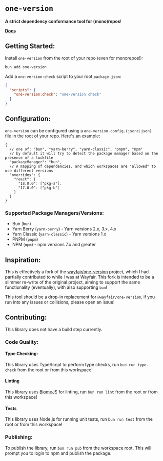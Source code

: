 # `one-version`

**A strict dependency conformance tool for (mono)repos!**

**[Docs](https://one-version.vercel.app/)**

## Getting Started:

Install `one-version` from the root of your repo (even for monorepos!):

```bash
bun add one-version
```

Add a `one-version:check` script to your root `package.json`:

```json
{
  "scripts": {
    "one-version:check": "one-version check"
  }
}
```

## Configuration:

`one-version` can be configured using a `one-version.config.(jsonc|json)` file in the root of your repo. Here's an example:

```jsonc
{
  // one of: "bun", "yarn-berry", "yarn-classic", "pnpm", "npm"
  // by default it will try to detect the package manager based on the presence of a lockfile
  "packageManager": "bun",
  // A mapping of dependencies, and which workspaces are "allowed" to use different versions
  "overrides": {
    "react": {
      "18.0.0": ["pkg-a"],
      "17.0.0": ["pkg-b"]
    }
  }
}
```

### Supported Package Managers/Versions:

- Bun (`bun`)
- Yarn Berry (`yarn-berry`) - Yarn versions 2.x, 3.x, 4.x
- Yarn Classic (`yarn-classic`) - Yarn versions 1.x
- PNPM (`pnpm`)
- NPM (`npm`) - npm versions 7.x and greater

## Inspiration:

This is effectively a fork of the [wayfair/one-version](https://github.com/wayfair/one-version) project, which I had partially contributed to while I was at Wayfair. This fork is intended to be a slimmer re-write of the original project, aiming to support the same functionality (eventually), with also supporting `bun`!

This tool should be a drop-in replacement for `@wayfair/one-version`, if you run into any issues or collisions, please open an issue!

## Contributing:

This library does not have a build step currently.

### Code Quality:

#### Type Checking:

This library uses TypeScript to perform type checks, run `bun run type-check` from the root or from this workspace!

#### Linting

This library uses [BiomeJS](https://biomejs.dev/) for linting, run `bun run lint` from the root or from this workspace!

#### Tests

This library uses Node.js for running unit tests, run `bun run test` from the root or from this workspace!

### Publishing:

To publish the library, run `bun run pub` from the workspace root. This will prompt you to login to npm and publish the package.
